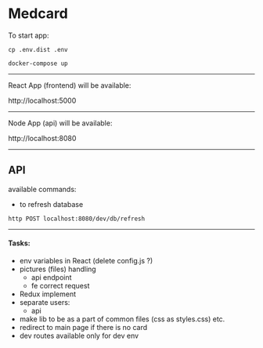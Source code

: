 # Medcard


To start app:
```
cp .env.dist .env
```
```
docker-compose up
```

---

React App (frontend) will be available:

http://localhost:5000

---
Node App (api) will be available:

http://localhost:8080

---

## API

available commands:
- to refresh database
```
http POST localhost:8080/dev/db/refresh
```

---

#### Tasks:

- env variables in React (delete config.js ?)
- pictures (files) handling
    - api endpoint
    - fe correct request
- Redux implement
- separate users:
    - api
- make lib to be as a part of common files (css as styles.css) etc.
- redirect to main page if there is no card
- dev routes available only for dev env